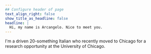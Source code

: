 ```yaml
---
## Configure header of page
text_align_right: false
show_title_as_headline: false
headline: |
  Hi, my name is Arcangelo. Nice to meet you.
---
```


<!-- this is a subheadline -->
I'm a driven 20-something Italian who recently moved to Chicago for a research opportunity at the University of Chicago.
